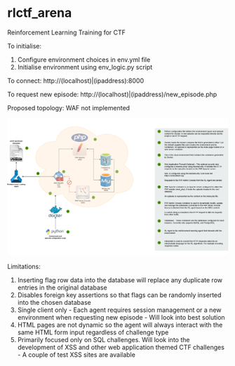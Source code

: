 # rlctf_arena
Reinforcement Learning Training for CTF

To initialise: 
1. Configure environment choices in env.yml file
2. Initialise environment using env_logic.py script

To connect:
http://(localhost)|(ipaddress):8000

To request new episode:
http://(localhost)|(ipaddress)/new_episode.php

Proposed topology: WAF not implemented

![alt text](https://github.com/chetwynrx/DynamicCTF/blob/main/env_topology_diagram.png)

Limitations:
1. Inserting flag row data into the database will replace any duplicate row entries in the original database
2. Disables foreign key assertions so that flags can be randomly inserted into the chosen database
2. Single client only - Each agent requires session management or a new environment when requesting new episode - Will look into best solution
3. HTML pages are not dynamic so the agent will always interact with the same HTML form input regardless of challenge type
4. Primarily focused only on SQL challenges. Will look into the development of XSS and other web application themed CTF challenges - A couple of test XSS sites are available

